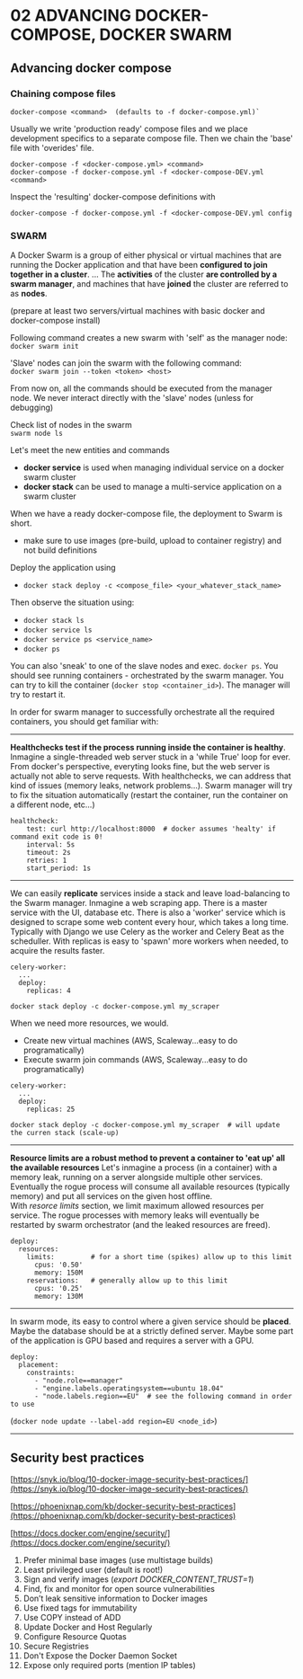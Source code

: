 # 02 ADVANCING DOCKER-COMPOSE, DOCKER SWARM


## Advancing docker compose

### Chaining compose files
```
docker-compose <command>  (defaults to -f docker-compose.yml)`
```

Usually we write 'production ready' compose files and we place development specifics to a separate compose file. Then we chain the 'base' file with 'overides' file.

```
docker-compose -f <docker-compose.yml> <command>
docker-compose -f docker-compose.yml -f <docker-compose-DEV.yml <command>
```

Inspect the 'resulting' docker-compose definitions with

```
docker-compose -f docker-compose.yml -f <docker-compose-DEV.yml config
```

### SWARM

A Docker Swarm is a group of either physical or virtual machines that are running the Docker application and that have been **configured to join together in a cluster**. ... The **activities** of the cluster **are controlled by a swarm manager**, and machines that have **joined** the cluster are referred to as **nodes**. 

(prepare at least two servers/virtual machines with basic docker and docker-compose install)

Following command creates a new swarm with 'self' as the manager node:   
`docker swarm init`

'Slave' nodes can join the swarm with the following command:   
`docker swarm join --token <token> <host>`   

From now on, all the commands should be executed from the manager node. We never interact directly with the 'slave' nodes (unless for debugging)

Check list of nodes in the swarm   
`swarm node ls`

Let's meet the new entities and commands   
- **docker service** is used when managing individual service on a docker swarm cluster   
- **docker stack** can be used to manage a multi-service application on a swarm cluster

When we have a ready docker-compose file, the deployment to Swarm is short.   

- make sure to use images (pre-build, upload to container registry) and not build definitions

Deploy the application using   
- `docker stack deploy -c <compose_file> <your_whatever_stack_name>`

Then observe the situation using:

- `docker stack ls`  
- `docker service ls`  
- `docker service ps <service_name>`
- `docker ps`  

You can also 'sneak' to one of the slave nodes and exec. `docker ps`. You should see running containers - orchestrated by the swarm manager. You can try to kill the container (`docker stop <container_id>`). The manager will try to restart it.
  
In order for swarm manager to successfully orchestrate all the required containers, you should get familiar with:
_________________
**Healthchecks test if the process running inside the container is healthy**. Inmagine a single-threaded web server stuck in a 'while True' loop for ever. From docker's perspective, everyting looks fine, but  the web server is actually not able to serve requests. With healthchecks, we can address that kind of issues (memory leaks, network problems...). Swarm manager will try to fix the situation automatically (restart the container, run the container on a different node, etc...)
 
```
healthcheck:
    test: curl http://localhost:8000  # docker assumes 'healty' if command exit code is 0!
    interval: 5s
    timeout: 2s
    retries: 1
    start_period: 1s  
```

_________________
We can easily **replicate** services inside a stack and leave load-balancing to the Swarm manager.
Inmagine a web scraping app. There is a master service with the UI, database etc. There is also a 'worker' service which is designed to scrape some web content every hour, which takes a long time. Typically with Django we use Celery as the worker and Celery Beat as the scheduller. With replicas is easy to 'spawn' more workers when needed, to acquire the results faster.

```
celery-worker:
  ...
  deploy:
    replicas: 4

docker stack deploy -c docker-compose.yml my_scraper
```

When we need more resources, we would.
- Create new virtual machines (AWS, Scaleway...easy to do programatically)
- Execute swarm join commands (AWS, Scaleway...easy to do programatically)

```
celery-worker:
  ...
  deploy:
    replicas: 25

docker stack deploy -c docker-compose.yml my_scraper  # will update the curren stack (scale-up)
```
_________________
**Resource limits are a robust method to prevent a container to 'eat up' all the available resources** Let's inmagine a process (in a container) with a memory leak, running on a server alongside multiple other services. Eventually the rogue process will consume all available resources (typically memory) and put all services on the given host offline.   
With *resorce limits* section, we limit maximum allowed resources per service. The rogue processes with memory leaks will eventually be restarted by swarm orchestrator (and the leaked resources are freed).

```
deploy:
  resources:
    limits:         # for a short time (spikes) allow up to this limit
      cpus: '0.50'
      memory: 150M
    reservations:   # generally allow up to this limit
      cpus: '0.25'
      memory: 130M
```
_________________
In swarm mode, its easy to control where a given service should be **placed**. Maybe the database should be at a strictly defined server. Maybe some part of the application is GPU based and requires a server with a GPU.

```
deploy:
  placement:
    constraints:
      - "node.role==manager"
      - "engine.labels.operatingsystem==ubuntu 18.04"
      - "node.labels.region==EU"  # see the following command in order to use
```
(`docker node update --label-add region=EU <node_id>`)
_________________

## Security best practices

[https://snyk.io/blog/10-docker-image-security-best-practices/](https://snyk.io/blog/10-docker-image-security-best-practices/)  

[https://phoenixnap.com/kb/docker-security-best-practices](https://phoenixnap.com/kb/docker-security-best-practices)  

[https://docs.docker.com/engine/security/](https://docs.docker.com/engine/security/)

1. Prefer minimal base images (use multistage builds)
2. Least privileged user (default is root!)
3. Sign and verify images (*export DOCKER_CONTENT_TRUST=1*)
4. Find, fix and monitor for open source vulnerabilities
5. Don’t leak sensitive information to Docker images
6. Use fixed tags for immutability
7. Use COPY instead of ADD
8. Update Docker and Host Regularly
9. Configure Resource Quotas
10. Secure Registries
11. Don't Expose the Docker Daemon Socket
12. Expose only required ports (mention IP tables)


